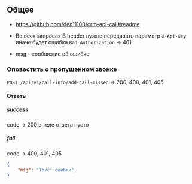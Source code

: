 ## Общее
* https://github.com/den11100/crm-api-call#readme
* Во всех запросах В header нужно передавать параметр `X-Api-Key` иначе будет ошибка `Bad Authorization` → 401

* msg - сообщение об ошибке


### Оповестить о пропущенном звонке
`POST /api/v1/call-info/add-call-missed` → 200, 400, 401, 405

#### Ответы
##### success
code → 200
в теле ответа пусто


##### fail
code → 400, 401, 405
```json
{
    "msg": "Текст ошибки",   
}
```

